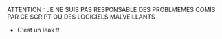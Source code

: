 ATTENTION : JE NE SUIS PAS RESPONSABLE DES PROBLMEMES COMIS PAR CE SCRIPT OU DES LOGICIELS MALVEILLANTS
- C'est un leak !!
